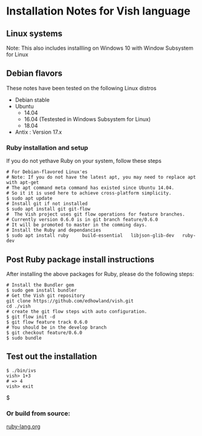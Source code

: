 # Installation Notes for Vish language

## Linux systems

Note: This also includes installling on Windows 10 with Window Subsystem for Linux

## Debian flavors

These notes have been tested on the following Linux distros

- Debian stable
- Ubuntu
  * 14.04
  * 16.04 (Testested in Windows Subsystem for Linux)
  * 18.04
- Antix : Version 17.x

### Ruby installation and setup

If you do not yethave  Ruby on your system, follow these steps

```
# For Debian-flavored Linux'es
# Note: If you do not have the latest apt, you may need to replace apt with apt-get
# The apt command meta command has existed since Ubuntu 14.04.
# So it it is used here to achieve cross-platform simplicity.
$ sudo apt update
# Install git if not installed
$ sudo apt install git git-flow
#  The Vish project uses git flow operations for feature branches.
# Currently version 0.6.0 is in git branch feature/0.6.0
# It will be promoted to master in the comming days.
# Install the Ruby and dependancies
$ sudo apt install ruby     build-essential   libjson-glib-dev   ruby-dev 
```

## Post Ruby package install instructions

After installing the above packages for Ruby, please do the following steps:

```
# Install the Bundler gem
$ sudo gem install bundler
# Get the Vish git repository
git clone https://github.com/edhowland/vish.git
cd ./vish
# create the git flow steps with auto configuration.
$ git flow init -d
$ git flow feature track 0.6.0
# You should be in the develop branch
$ git checkout feature/0.6.0
$ sudo bundle
```

## Test out the installation

```
$ ./bin/ivs
vish> 1+3
# => 4
vish> exit
```
$ 

### Or build from source:

[ruby-lang.org](https://www.ruby-lang.org/en/)


